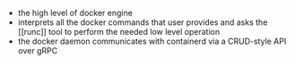 - the high level of docker engine
- interprets all the docker commands that user provides and asks the [[runc]] tool to perform the needed low level operation
- the docker daemon communicates with containerd via a CRUD-style API over gRPC